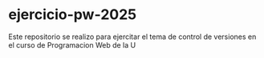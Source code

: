 # ejercicio-pw-2025
Este repositorio se realizo para ejercitar el tema de control de versiones en el curso de Programacion Web de la U 
